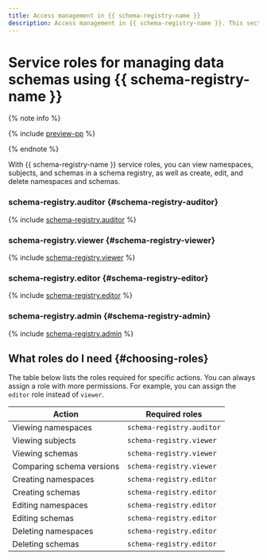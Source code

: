 ```yaml
---
title: Access management in {{ schema-registry-name }}
description: Access management in {{ schema-registry-name }}. This section describes the resources for which you can assign a role, the roles existing in the service, and the roles required for specific actions.
---
```


# Service roles for managing data schemas using {{ schema-registry-name }}



{% note info %}

{% include [preview-pp](../../_includes/preview-pp.md) %}

{% endnote %}



With {{ schema-registry-name }} service roles, you can view namespaces, subjects, and schemas in a schema registry, as well as create, edit, and delete namespaces and schemas.

### schema-registry.auditor {#schema-registry-auditor}

{% include [schema-registry.auditor](../../_roles/schema-registry/auditor.md) %}

### schema-registry.viewer {#schema-registry-viewer}

{% include [schema-registry.viewer](../../_roles/schema-registry/viewer.md) %}

### schema-registry.editor {#schema-registry-editor}

{% include [schema-registry.editor](../../_roles/schema-registry/editor.md) %}

### schema-registry.admin {#schema-registry-admin}

{% include [schema-registry.admin](../../_roles/schema-registry/admin.md) %}

## What roles do I need {#choosing-roles}

The table below lists the roles required for specific actions. You can always assign a role with more permissions. For example, you can assign the `editor` role instead of `viewer`.

| Action                        | Required roles          |
|---------------------------------|---------------------------|
| Viewing namespaces | `schema-registry.auditor` |
| Viewing subjects          | `schema-registry.viewer`  |
| Viewing schemas             | `schema-registry.viewer`  |
| Comparing schema versions          | `schema-registry.viewer`  |
| Creating namespaces     | `schema-registry.editor`  |
| Creating schemas                 | `schema-registry.editor`  |
| Editing namespaces | `schema-registry.editor`  |
| Editing schemas             | `schema-registry.editor`  |
| Deleting namespaces       | `schema-registry.editor`  |
| Deleting schemas                   | `schema-registry.editor`  |